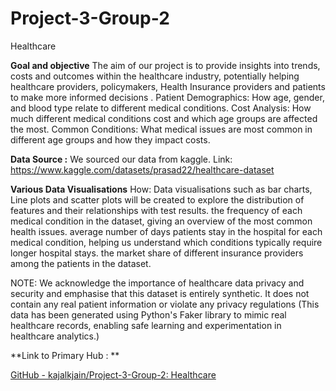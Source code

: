 # Project-3-Group-2
Healthcare

**Goal and objective**
The aim of our project is to provide insights into trends, costs and outcomes within the healthcare industry, potentially helping healthcare providers, policymakers, Health Insurance providers and patients to make more informed decisions .
Patient Demographics: How age, gender, and blood type relate to different medical conditions.
Cost Analysis: How much different medical conditions cost and which age groups are affected the most.
Common Conditions: What medical issues are most common in different age groups and how they impact costs.


**Data Source :**
We sourced our data from kaggle. Link: https://www.kaggle.com/datasets/prasad22/healthcare-dataset 


**Various Data Visualisations**
How: Data visualisations such as bar charts, Line plots and scatter plots will be created to explore the distribution of features and their relationships with test results.
    the frequency of each medical condition in the dataset, giving an overview of the most common health issues.
    average number of days patients stay in the hospital for each medical condition, helping us understand which conditions typically require longer hospital stays.
    the market share of different insurance providers among the patients in the dataset.


NOTE: We acknowledge the importance of healthcare data privacy and security and emphasise that this dataset is entirely synthetic. It does not contain any real patient information or violate any privacy regulations (This data has been generated using Python's Faker library to mimic real healthcare records, enabling safe learning and experimentation in healthcare analytics.)

**Link to Primary Hub : **

[GitHub - kajalkjain/Project-3-Group-2: Healthcare](https://github.com/kajalkjain/Project-3-Group-2.git)


